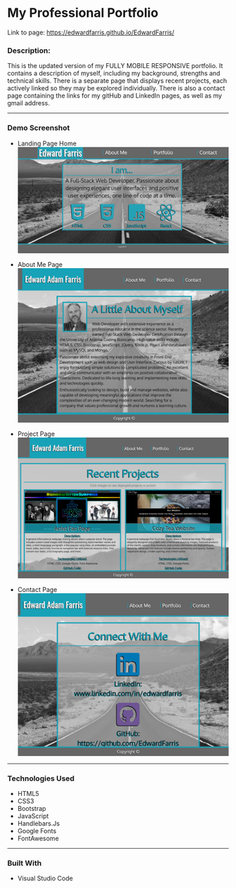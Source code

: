 # My Professional Portfolio
Link to page: https://edwardfarris.github.io/EdwardFarris/

### **Description:**
This is the updated version of my FULLY MOBILE RESPONSIVE portfolio. It contains a description of myself, including my background, strengths and technical skills. There is a separate page that displays recent projects, each actively linked so they may be explored individually. There is also a contact page containing the links for my gitHub and LinkedIn pages, as well as my  gmail address. <br>
_____
### **Demo Screenshot**
* Landing Page Home
![EdwardFarris](assets/images/portfolio.png)

* About Me Page
![EdwardFarris](assets/images/aboutPage.png)

* Project Page
![EdwardFarris](assets/images/projPage.png)

* Contact Page
![EdwardFarris](assets/images/contactPage.png)
_________
### **Technologies Used**
* HTML5
* CSS3
* Bootstrap
* JavaScript
* Handlebars.Js
* Google Fonts
* FontAwesome<br>
_____
### **Built With**
* Visual Studio Code